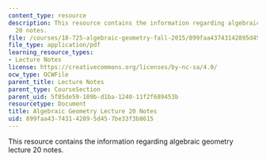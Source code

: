 ```yaml
---
content_type: resource
description: This resource contains the information regarding algebraic geometry lecture
  20 notes.
file: /courses/18-725-algebraic-geometry-fall-2015/899faa43743142895d457be33f3b8615_MIT18_725F15_lec20.pdf
file_type: application/pdf
learning_resource_types:
- Lecture Notes
license: https://creativecommons.org/licenses/by-nc-sa/4.0/
ocw_type: OCWFile
parent_title: Lecture Notes
parent_type: CourseSection
parent_uid: 5f85de59-109b-d1ba-1240-11f2f689453b
resourcetype: Document
title: Algebraic Geometry Lecture 20 Notes
uid: 899faa43-7431-4289-5d45-7be33f3b8615
---
```

This resource contains the information regarding algebraic geometry lecture 20 notes.